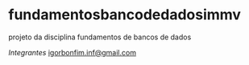 # fundamentosbancodedadosimmv
projeto da disciplina fundamentos de bancos de dados

*Integrantes*
igorbonfim.inf@gmail.com
